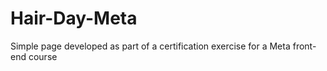# Hair-Day-Meta
Simple page developed as part of a certification exercise for a Meta front-end course
